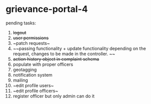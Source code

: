 # grievance-portal-4

pending tasks: 
1. ~~logout~~
2. ~~user permissions~~
3. ~patch requests~
4. ~~passing functionality + update functionality depending on the request, changes to be made in the controller. ~~
5. ~~action history object in complaint schema~~
6. populate with proper officers
7. geotagging
8. notification system
9. mailing
10. ~edit profile users~
11. ~edit profile officers~
12. register officer but only admin can do it

